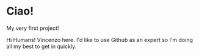 # Ciao!
My very first project!

Hi Humans!
Vincenzo here. I'd like to use Github as an expert so I'm doing all my best to get in quickly. 
